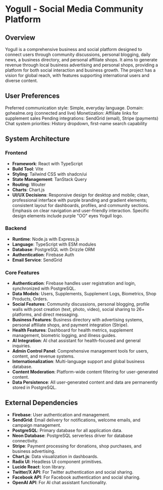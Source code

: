 # Yogull - Social Media Community Platform

## Overview
Yogull is a comprehensive business and social platform designed to connect users through community discussions, personal blogging, daily news, a business directory, and personal affiliate shops. It aims to generate revenue through local business advertising and personal shops, providing a platform for both social interaction and business growth. The project has a vision for global reach, with features supporting international users and diverse content.

## User Preferences
Preferred communication style: Simple, everyday language.
Domain: gohealme.org (connected and live)
Monetization: Affiliate links for supplement sales
Pending integrations: SendGrid (email), Stripe (payments)
Chat system priorities: History dropdown, first-name search capability

## System Architecture

### Frontend
- **Framework**: React with TypeScript
- **Build Tool**: Vite
- **Styling**: Tailwind CSS with shadcn/ui
- **State Management**: TanStack Query
- **Routing**: Wouter
- **Charts**: Chart.js
- **UI/UX Decisions**: Responsive design for desktop and mobile; clean, professional interface with purple branding and gradient elements; consistent layout for dashboards, profiles, and community sections. Emphasis on clear navigation and user-friendly interaction. Specific design elements include purple "OO" eyes Yogull logo.

### Backend
- **Runtime**: Node.js with Express.js
- **Language**: TypeScript with ESM modules
- **Database**: PostgreSQL with Drizzle ORM
- **Authentication**: Firebase Auth
- **Email Service**: SendGrid

### Core Features
- **Authentication**: Firebase handles user registration and login, synchronized with PostgreSQL.
- **Data Models**: Users, Supplements, Supplement Logs, Biometrics, Shop Products, Orders.
- **Social Features**: Community discussions, personal blogging, profile walls with post creation (text, photo, video), social sharing to 26+ platforms, and direct messaging.
- **Business Features**: Business directory with advertising systems, personal affiliate shops, and payment integration (Stripe).
- **Health Features**: Dashboard for health metrics, supplement management, biometric logging, and illness guides.
- **AI Integration**: AI chat assistant for health-focused and general inquiries.
- **Admin Control Panel**: Comprehensive management tools for users, content, and revenue systems.
- **Internationalization**: Multi-language support and global business database.
- **Content Moderation**: Platform-wide content filtering for user-generated content.
- **Data Persistence**: All user-generated content and data are permanently stored in PostgreSQL.

## External Dependencies

- **Firebase**: User authentication and management.
- **SendGrid**: Email delivery for notifications, welcome emails, and campaign management.
- **PostgreSQL**: Primary database for all application data.
- **Neon Database**: PostgreSQL serverless driver for database connectivity.
- **Stripe**: Payment processing for donations, shop purchases, and business advertising.
- **Chart.js**: Data visualization in dashboards.
- **Radix UI**: Headless UI component primitives.
- **Lucide React**: Icon library.
- **Twitter/X API**: For Twitter authentication and social sharing.
- **Facebook API**: For Facebook authentication and social sharing.
- **OpenAI API**: For AI chat assistant functionality.